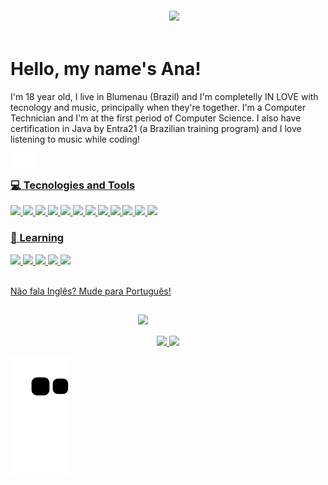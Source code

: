 <!-- My Avatoon image 1 -->
<img align="right" width="250px" style="margin-top:-20px" src="https://i.ibb.co/M6kk6VD/avatoon-1-1.png">
<br>

<!-- Greetings and tiny description about me -->
# Hello, my name's Ana!
I'm 18 year old, I live in Blumenau (Brazil) and I'm completelly IN LOVE with tecnology and music, principally when they're together. I'm a Computer Technician and I'm at the first period of Computer Science. I also have certification in Java by Entra21 (a Brazilian training program) and I love listening to music while coding!

<!-- My social medias -->
<div>
	<!-- LinkedIn -->
	<a href="https://www.linkedin.com/in/ana-julia-da-cunha" target="_blank"><img align="left" alt="LinkedIn" width="22px" src="https://github.com/Aakarsh-B/trying-repos/blob/master/linkedin.svg" />
	<!-- Twitter -->
	<a href="https://twitter.com/cunhanai4" target="_blank"><img align="left" alt="Twitter" width="22px" src="https://github.com/Aakarsh-B/trying-repos/blob/master/twitter.svg" />
</div>
<br>
	
<!-- Programming languages, tecnologies and tools I know -->
### :computer: Tecnologies and Tools
<div>
	<!-- .NET (language) -->
	<img src="https://cdn.jsdelivr.net/gh/devicons/devicon/icons/dotnetcore/dotnetcore-original.svg" widht="40" height="40"/>
	<!-- C# (Language) -->
	<img src="https://cdn.jsdelivr.net/gh/devicons/devicon/icons/csharp/csharp-original.svg" widht="40" height="40" />
	<!-- Javascript (Language) -->
	<img src="https://cdn.jsdelivr.net/gh/devicons/devicon/icons/javascript/javascript-original.svg" widht="40" height="40"/>
	<!-- Java (Language) -->
	<img src="https://cdn.jsdelivr.net/gh/devicons/devicon/icons/java/java-original.svg" widht="40" height="40"/>
	<!-- Spring (with Java) -->
	<img src="https://cdn.jsdelivr.net/gh/devicons/devicon/icons/spring/spring-original.svg" widht="40" height="40"/>
	<!-- Python (Language) -->
	<img src="https://cdn.jsdelivr.net/gh/devicons/devicon/icons/python/python-original.svg" widht="40" height="40"/>
	<!-- HTML5 (Mark Language) -->
	<img src="https://cdn.jsdelivr.net/gh/devicons/devicon/icons/html5/html5-original.svg" widht="40" height="40"/>
	<!-- Bootstrap (style) -->
	<img src="https://cdn.jsdelivr.net/gh/devicons/devicon/icons/bootstrap/bootstrap-plain.svg" widht="40" height="40"/>
	<!-- Git -->
	<img src="https://cdn.jsdelivr.net/gh/devicons/devicon/icons/git/git-original.svg" widht="40" height="40"/>
	<!-- PostgreSQL (Database) -->
	<img src="https://cdn.jsdelivr.net/gh/devicons/devicon/icons/postgresql/postgresql-original.svg" widht="40" height="40"/>
	<!-- MySQL (Database) -->
	<img src="https://cdn.jsdelivr.net/gh/devicons/devicon/icons/mysql/mysql-original.svg" widht="40" height="40"/>
	<!-- Selenium (QA) -->
	<img src="https://cdn.jsdelivr.net/gh/devicons/devicon/icons/selenium/selenium-original.svg" widht="40" height="40"/>
</div>

<!-- Languages and tools I'm learning -->
### :iphone: Learning
<div> 
	<!-- Pandas (Python library)-->
	<img src="https://cdn.jsdelivr.net/gh/devicons/devicon/icons/pandas/pandas-original.svg" widht="40" height="40"/>
	<!-- CSS3 (style) -->
	<img src="https://cdn.jsdelivr.net/gh/devicons/devicon/icons/css3/css3-original.svg" widht="40" height="40"/>
	<!-- React / React Native (Language) -->
	<img src="https://cdn.jsdelivr.net/gh/devicons/devicon/icons/react/react-original.svg" widht="40" height="40"/>
	<!-- Flutter (from Dart Language) -->
	<img src="https://cdn.jsdelivr.net/gh/devicons/devicon/icons/flutter/flutter-original.svg" widht="40" height="40"/>
	<!-- Markdown -->
    	<img src="https://cdn.jsdelivr.net/gh/devicons/devicon/icons/markdown/markdown-original.svg" widht="40" height="40"/>
	
</div>
<br>

<!-- Change to Portuguese -->
<p>Não fala Inglês? <a href="https://github.com/cunhanai/cunhanai/blob/main/README-pt.md">Mude para Português!</a></p>

<!-- My Avatoon image 2 -->
##
<img width="300px" align="right" src="https://i.ibb.co/xqw0szv/avatoon-2.png">
<br><br>
<!-- My GitHub stats -->
<div align="center">
<a href="https://github.com/cunhanai">
	<!-- Most Used Languages -->
	<img height="180em" src="https://github-readme-stats-git-masterrstaa-rickstaa.vercel.app/api/top-langs/?username=cunhanai&layout=compact&langs_count=7&theme=dracula&count_private=true"/>
	<!-- Stats -->
	<img height="180em" src="https://github-readme-stats-git-masterrstaa-rickstaa.vercel.app/api?username=cunhanai&show_icons=true&theme=dracula&include_all_commits=true&count_private=true"/>
</div>

<!-- Snake commit animation -->
![Snake animation](https://github.com/cunhanai/cunhanai/blob/output/github-contribution-grid-snake.svg)
